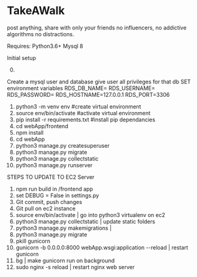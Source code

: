 # TakeAWalk
post anything, share with only your friends no influencers, no addictive algorithms no distractions.

Requires:
Python3.6+
Mysql 8

Initial setup

0.
Create a mysql user and database give user all privileges for that db
SET environment variables
RDS_DB_NAME=<your db name>
RDS_USERNAME=<username of mysql user>
RDS_PASSWORD=<password of mysql user>
RDS_HOSTNAME=127.0.0.1
RDS_PORT=3306

1. python3 -m venv env #create virtual environment
2. source env/bin/activate #activate virtual environment
3. pip install -r requirements.txt #install pip dependancies
4. cd webApp/frontend
5. npm install
6. cd webApp
7. python3 manage.py createsuperuser
7. python3 manage.py migrate
8. python3 manage.py collectstatic
9. python3 manage.py runserver



STEPS TO UPDATE TO EC2 Server
1. npm run build in /frontend app
2. set DEBUG = False in settings.py
3. Git commit, push changes
4. Git pull on ec2 instance
5. source env/bin/activate | go into python3 virtualenv on ec2
6. python3 manage.py collectstatic | update static folders
7. python3 manage.py makemigrations |
8. python3 manage.py migrate
9. pkill gunicorn
10. gunicorn -b 0.0.0.0:8000 webApp.wsgi:application --reload | restart gunicorn
11. bg | make gunicorn run on background
12. sudo nginx -s reload | restart nginx web server
